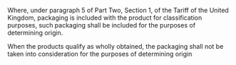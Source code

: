 Where, under paragraph 5 of Part Two, Section 1, of the Tariff of the United Kingdom, packaging is included with the product for classification purposes, such packaging shall be included for the purposes of determining origin.

When the products qualify as wholly obtained, the packaging shall not be taken into consideration for the purposes of determining origin